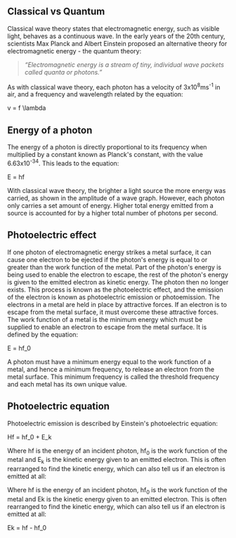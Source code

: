 ## Classical vs Quantum
Classical wave theory states that electromagnetic energy, such as visible light, behaves as a continuous wave. In the early years of the 20th century, scientists Max Planck and Albert Einstein proposed an alternative theory for electromagnetic energy - the quantum theory:

> *“Electromagnetic energy is a stream of tiny, individual wave packets called quanta or photons.”*

As with classical wave theory, each photon has a velocity of 3x10<sup>8</sup>ms<sup>-1</sup> in air, and a frequency and wavelength related by the equation:

<p>v = f \lambda</p>

## Energy of a photon
The energy of a photon is directly proportional to its frequency when multiplied by a constant known as Planck's constant, with the value 6.63x10<sup>-34</sup>. This leads to the equation:

<p>E = hf</p>

With classical wave theory, the brighter a light source the more energy was carried, as shown in the amplitude of a wave graph. However, each photon only carries a set amount of energy. Higher total energy emitted from a source is accounted for by a higher total number of photons per second.

## Photoelectric effect
If one photon of electromagnetic energy strikes a metal surface, it can cause one electron to be ejected if the photon's energy is equal to or greater than the work function of the metal. Part of the photon's energy is being used to enable the electron to escape, the rest of the photon's energy is given to the emitted electron as kinetic energy. The photon then no longer exists. This process is known as the photoelectric effect, and the emission of the electron is known as photoelectric emission or photoemission.
The electrons in a metal are held in place by attractive forces. If an electron is to escape from the metal surface, it must overcome these attractive forces. The work function of a metal is the minimum energy which must be supplied to enable an electron to escape from the metal surface. It is defined by the equation:

<p>E = hf_0</p>

A photon must have a minimum energy equal to the work function of a metal, and hence a minimum frequency, to release an electron from the metal surface. This minimum frequency is called the threshold frequency and each metal has its own unique value.

## Photoelectric equation
Photoelectric emission is described by Einstein's photoelectric equation:

<p>Hf = hf_0 + E_k</p>

Where hf is the energy of an incident photon, hf<sub>0</sub> is the work function of the metal and E<sub>k</sub> is the kinetic energy given to an emitted electron. This is often rearranged to find the kinetic energy, which can also tell us if an electron is emitted at all:

Where hf is the energy of an incident photon, hf<sub>0</sub> is the work function of the metal and Ek is the kinetic energy given to an emitted electron. This is often rearranged to find the kinetic energy, which can also tell us if an electron is emitted at all:

<p>Ek = hf - hf_0</p>
